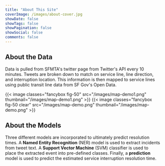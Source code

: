 ```yaml
---
title: "About This Site"
coverImage: /images/about-cover.jpg
showDate: false
showTags: false
showPagination: false
showSocial: false
comments: false
---
```

<!--more-->
## About the Data
Data is pulled from SFMTA's twitter page from Twitter's API every 10 minutes. Tweets are broken down to match on service line, line direction, and interruption location. This information is then mapped to service lines using public transit line data from SF Gov's Open Data.

{{< image classes="fancybox fig-50" src="/images/map-demo1.png" thumbnail="/images/map-demo1.png" >}}
{{< image classes="fancybox fig-50 clear" src="/images/map-demo.png" thumbnail="/images/map-demo.png" >}}

## About the Models
Three different models are incorporated to ultimately predict resolution times. A **Named Entity Recognition** (NER) model is used to extract incidents from tweet text. A **Support Vector Machine** (SVM) classifier is used to place the extracted event into pre-defined classes. Finally, a **prediction** model is used to predict the estimated service interruption resolution time.
